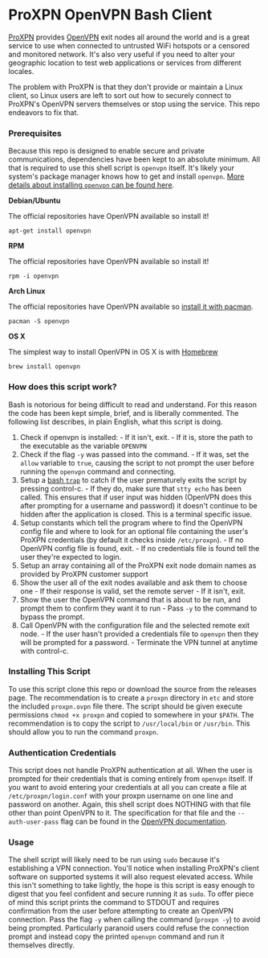 # ProXPN OpenVPN Bash Client

[ProXPN](http://proxpn.com/) provides [OpenVPN](https://openvpn.net/) exit nodes all around the world and is a great service to use when connected to untrusted WiFi hotspots or a censored and monitored network. It's also very useful if you need to alter your geographic location to test web applications or services from different locales.

The problem with ProXPN is that they don't provide or maintain a Linux client, so Linux users are left to sort out how to securely connect to ProXPN's OpenVPN servers themselves or stop using the service. This repo endeavors to fix that.

### Prerequisites

Because this repo is designed to enable secure and private communications, dependencies have been kept to an absolute minimum. All that is required to use this shell script is `openvpn` itself. It's likely your system's package manager knows how to get and install `openvpn`. [More details about installing `openvpn` can be found here](https://openvpn.net/index.php/open-source/documentation/howto.html#install).

**Debian/Ubuntu**

The official repositories have OpenVPN available so install it!

```
apt-get install openvpn
```

**RPM**

The official repositories have OpenVPN available so install it!

```
rpm -i openvpn
```

**Arch Linux**

The official repositories have OpenVPN available so [install it with pacman](https://wiki.archlinux.org/index.php/OpenVPN#Install_OpenVPN).

```
pacman -S openvpn
```

**OS X**

The simplest way to install OpenVPN in OS X is with [Homebrew](http://brew.sh/)

```
brew install openvpn
```

### How does this script work?

Bash is notorious for being difficult to read and understand. For this reason the code has been kept simple, brief, and is liberally commented. The following list describes, in plain English, what this script is doing.

  1. Check if openvpn is installed:
    - If it isn't, exit. 
    - If it is, store the path to the executable as the variable `OPENVPN`
  1. Check if the flag `-y` was passed into the command. 
    - If it was, set the `allow` variable to `true`, causing the script to not prompt the user before running the `openvpn` command and connecting.
  1. Setup a [bash `trap`](http://tldp.org/LDP/Bash-Beginners-Guide/html/sect_12_02.html) to catch if the user prematurely exits the script by pressing control-c.
    - If they do, make sure that `stty echo` has been called. This ensures that if user input was hidden (OpenVPN does this after prompting for a username and password) it doesn't continue to be hidden after the application is closed. This is a terminal specific issue.
  1. Setup constants which tell the program where to find the OpenVPN config file and where to look for an optional file containing the user's ProXPN credentials (by default it checks inside `/etc/proxpn`).
    - If no OpenVPN config file is found, exit. 
    - If no credentials file is found tell the user they're expected to login.
  1. Setup an array containing all of the ProXPN exit node domain names as provided by ProXPN customer support
  1. Show the user all of the exit nodes available and ask them to choose one
    - If their response is valid, set the remote server 
    - If it isn't, exit.
  1. Show the user the OpenVPN command that is about to be run, and prompt them to confirm they want it to run
    - Pass `-y` to the command to bypass the prompt.
  1. Call OpenVPN with the configuration file and the selected remote exit node.
    - If the user hasn't provided a credentials file to `openvpn` then they will be prompted for a password.
    - Terminate the VPN tunnel at anytime with control-c.

### Installing This Script

To use this script clone this repo or download the source from the releases page. The recommendation is to create a `proxpn` directory in `etc` and store the included `proxpn.ovpn` file there. The script should be given execute permissions `chmod +x proxpn` and copied to somewhere in your `$PATH`. The recommendation is to copy the script to `/usr/local/bin` or `/usr/bin`. This should allow you to run the command `proxpn`.

### Authentication Credentials

This script does not handle ProXPN authentication at all. When the user is prompted for their credentials that is coming entirely from `openvpn` itself. If you want to avoid entering your credentials at all you can create a file at `/etc/proxpn/login.conf` with your proxpn username on one line and password on another. Again, this shell script does NOTHING with that file other than point OpenVPN to it. The specification for that file and the `--auth-user-pass` flag can be found in the [OpenVPN documentation](https://openvpn.net/index.php/open-source/documentation/manuals/65-openvpn-20x-manpage.html).

### Usage

The shell script will likely need to be run using `sudo` because it's establishing a VPN connection. You'll notice when installing ProXPN's client software on supported systems it will also request elevated access. While this isn't something to take lightly, the hope is this script is easy enough to digest that you feel confident and secure running it as `sudo`.  To offer piece of mind this script prints the command to STDOUT and requires confirmation from the user before attempting to create an OpenVPN connection. Pass the flag `-y` when calling the command (`proxpn -y`) to avoid being prompted.
Particularly paranoid users could refuse the connection prompt and instead copy the printed `openvpn` command and run it themselves directly.